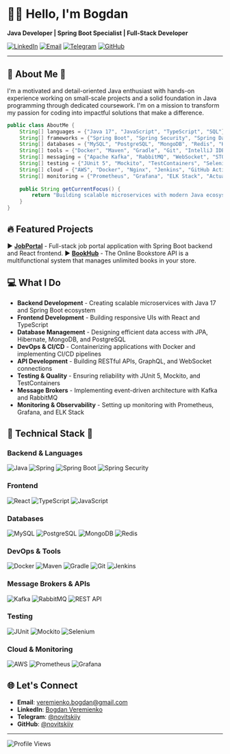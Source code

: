 # 👨‍💻 Hello, I'm Bogdan

**Java Developer | Spring Boot Specialist | Full-Stack Developer**

[![LinkedIn](https://img.shields.io/badge/LinkedIn-0077B5?style=for-the-badge&logo=linkedin&logoColor=white)](https://linkedin.com/in/bogdanveremienko)
[![Email](https://img.shields.io/badge/Email-D14836?style=for-the-badge&logo=gmail&logoColor=white)](mailto:veremienko.bogdan@gmail.com)
[![Telegram](https://img.shields.io/badge/Telegram-2CA5E0?style=for-the-badge&logo=telegram&logoColor=white)](https://t.me/novitskiiy)
[![GitHub](https://img.shields.io/badge/GitHub-100000?style=for-the-badge&logo=github&logoColor=white)](https://github.com/novitskiiy)

---

## 📎 About Me 🚀

I'm a motivated and detail-oriented Java enthusiast with hands-on experience working on small-scale projects and a solid foundation in Java programming through dedicated coursework. I'm on a mission to transform my passion for coding into impactful solutions that make a difference.

```java
public class AboutMe {
    String[] languages = {"Java 17", "JavaScript", "TypeScript", "SQL"};
    String[] frameworks = {"Spring Boot", "Spring Security", "Spring Data JPA", "Spring WebFlux", "React", "Node.js"};
    String[] databases = {"MySQL", "PostgreSQL", "MongoDB", "Redis", "H2"};
    String[] tools = {"Docker", "Maven", "Gradle", "Git", "IntelliJ IDEA", "Postman"};
    String[] messaging = {"Apache Kafka", "RabbitMQ", "WebSocket", "STOMP", "REST API"};
    String[] testing = {"JUnit 5", "Mockito", "TestContainers", "Selenium", "Cucumber"};
    String[] cloud = {"AWS", "Docker", "Nginx", "Jenkins", "GitHub Actions"};
    String[] monitoring = {"Prometheus", "Grafana", "ELK Stack", "Actuator"};
    
    public String getCurrentFocus() {
        return "Building scalable microservices with modern Java ecosystem";
    }
}
```

## 🔥 Featured Projects

▶️ **[JobPortal](http://www.jobportal.blog)** - Full-stack job portal application with Spring Boot backend and React frontend.
▶️ **[BookHub](https://obminbook.netlify.app)** - The Online Bookstore API is a multifunctional system that manages unlimited books in your store. 


## 💻 What I Do

- **Backend Development** - Creating scalable microservices with Java 17 and Spring Boot ecosystem
- **Frontend Development** - Building responsive UIs with React and TypeScript
- **Database Management** - Designing efficient data access with JPA, Hibernate, MongoDB, and PostgreSQL
- **DevOps & CI/CD** - Containerizing applications with Docker and implementing CI/CD pipelines
- **API Development** - Building RESTful APIs, GraphQL, and WebSocket connections
- **Testing & Quality** - Ensuring reliability with JUnit 5, Mockito, and TestContainers
- **Message Brokers** - Implementing event-driven architecture with Kafka and RabbitMQ
- **Monitoring & Observability** - Setting up monitoring with Prometheus, Grafana, and ELK Stack

## 🔧 Technical Stack 🔨

### Backend & Languages
![Java](https://img.shields.io/badge/Java-ED8B00?style=for-the-badge&logo=openjdk&logoColor=white)
![Spring](https://img.shields.io/badge/Spring-6DB33F?style=for-the-badge&logo=spring&logoColor=white)
![Spring Boot](https://img.shields.io/badge/Spring_Boot-6DB33F?style=for-the-badge&logo=spring-boot&logoColor=white)
![Spring Security](https://img.shields.io/badge/Spring_Security-6DB33F?style=for-the-badge&logo=spring-security&logoColor=white)

### Frontend
![React](https://img.shields.io/badge/React-20232A?style=for-the-badge&logo=react&logoColor=61DAFB)
![TypeScript](https://img.shields.io/badge/TypeScript-007ACC?style=for-the-badge&logo=typescript&logoColor=white)
![JavaScript](https://img.shields.io/badge/JavaScript-F7DF1E?style=for-the-badge&logo=javascript&logoColor=black)

### Databases
![MySQL](https://img.shields.io/badge/MySQL-4479A1?style=for-the-badge&logo=mysql&logoColor=white)
![PostgreSQL](https://img.shields.io/badge/PostgreSQL-316192?style=for-the-badge&logo=postgresql&logoColor=white)
![MongoDB](https://img.shields.io/badge/MongoDB-4EA94B?style=for-the-badge&logo=mongodb&logoColor=white)
![Redis](https://img.shields.io/badge/Redis-DC382D?style=for-the-badge&logo=redis&logoColor=white)

### DevOps & Tools
![Docker](https://img.shields.io/badge/Docker-2496ED?style=for-the-badge&logo=docker&logoColor=white)
![Maven](https://img.shields.io/badge/Maven-C71A36?style=for-the-badge&logo=apache-maven&logoColor=white)
![Gradle](https://img.shields.io/badge/Gradle-02303A?style=for-the-badge&logo=gradle&logoColor=white)
![Git](https://img.shields.io/badge/Git-F05032?style=for-the-badge&logo=git&logoColor=white)
![Jenkins](https://img.shields.io/badge/Jenkins-D24939?style=for-the-badge&logo=jenkins&logoColor=white)

### Message Brokers & APIs
![Kafka](https://img.shields.io/badge/Apache_Kafka-231F20?style=for-the-badge&logo=apache-kafka&logoColor=white)
![RabbitMQ](https://img.shields.io/badge/RabbitMQ-FF6600?style=for-the-badge&logo=rabbitmq&logoColor=white)
![REST API](https://img.shields.io/badge/REST_API-FF6B6B?style=for-the-badge&logo=rest&logoColor=white)

### Testing
![JUnit](https://img.shields.io/badge/JUnit-25A162?style=for-the-badge&logo=junit5&logoColor=white)
![Mockito](https://img.shields.io/badge/Mockito-78A641?style=for-the-badge&logo=mockito&logoColor=white)
![Selenium](https://img.shields.io/badge/Selenium-43B02A?style=for-the-badge&logo=selenium&logoColor=white)

### Cloud & Monitoring
![AWS](https://img.shields.io/badge/AWS-232F3E?style=for-the-badge&logo=amazon-aws&logoColor=white)
![Prometheus](https://img.shields.io/badge/Prometheus-E6522C?style=for-the-badge&logo=prometheus&logoColor=white)
![Grafana](https://img.shields.io/badge/Grafana-F46800?style=for-the-badge&logo=grafana&logoColor=white)

## 🌐 Let's Connect

- **Email**: veremienko.bogdan@gmail.com
- **LinkedIn**: [Bogdan Veremienko](https://linkedin.com/in/bogdanveremienko)
- **Telegram**: [@novitskiiy](https://t.me/novitskiiy)
- **GitHub**: [@novitskiiy](https://github.com/novitskiiy)

---

![Profile Views](https://komarev.com/ghpvc/?username=novitskiiy&color=brightgreen) 
